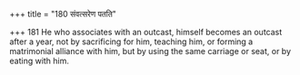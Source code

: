 +++
title = "180 संवत्सरेण पतति"

+++
181	He who associates with an outcast, himself becomes an outcast after a year, not by sacrificing for him, teaching him, or forming a matrimonial alliance with him, but by using the same carriage or seat, or by eating with him.